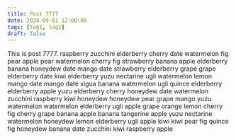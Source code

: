 ```yaml
---
title: Post 7777
date: 2024-09-01 12:00:00
tags: [tag1, tag2]
draft: false
---
```

This is post 7777.
raspberry
zucchini
elderberry
cherry
date
watermelon
fig
pear
apple
pear
watermelon
cherry
fig
strawberry
banana
apple
elderberry
banana
honeydew
date
mango
date
strawberry
elderberry
grape
grape
elderberry
date
kiwi
elderberry
yuzu
nectarine
ugli
watermelon
lemon
mango
date
mango
date
xigua
banana
watermelon
ugli
quince
elderberry
elderberry
apple
yuzu
elderberry
cherry
honeydew
date
watermelon
zucchini
raspberry
kiwi
honeydew
honeydew
pear
grape
mango
yuzu
watermelon
watermelon
elderberry
ugli
apple
grape
orange
lemon
cherry
fig
cherry
grape
banana
apple
banana
tangerine
apple
yuzu
nectarine
watermelon
honeydew
lemon
elderberry
ugli
apple
kiwi
kiwi
pear
fig
quince
fig
honeydew
banana
date
zucchini
kiwi
raspberry
apple
